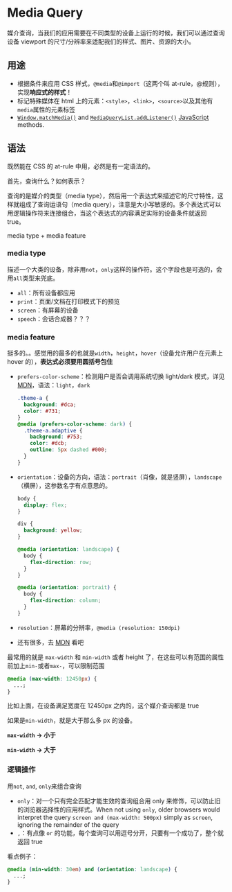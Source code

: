 # Media Query

媒介查询，当我们的应用需要在不同类型的设备上运行的时候，我们可以通过查询设备 viewport 的尺寸/分辨率来适配我们的样式、图片、资源的大小。

## 用途

- 根据条件来应用 CSS 样式，`@media`和`@import`（这两个叫 at-rule，@规则），实现**响应式的样式**！
- 标记特殊媒体在 html 上的元素：`<style>`，`<link>`，`<source>`以及其他有`media`属性的元素标签
- [`Window.matchMedia()`](https://developer.mozilla.org/en-US/docs/Web/API/Window/matchMedia) and [`MediaQueryList.addListener()`](https://developer.mozilla.org/en-US/docs/Web/API/MediaQueryList/addListener) [JavaScript](https://developer.mozilla.org/en-US/docs/Web/JavaScript) methods.

## 语法

既然能在 CSS 的 at-rule 中用，必然是有一定语法的。

首先，查询什么？如何表示？

查询的是媒介的类型（media type），然后用一个表达式来描述它的尺寸特性，这样就组成了查询运语句（media query），注意是大小写敏感的。多个表达式可以用逻辑操作符来连接组合，当这个表达式的内容满足实际的设备条件就返回 true。

media type + media feature

### media type

描述一个大类的设备，除非用`not`，`only`这样的操作符。这个字段也是可选的，会用`all`类型来兜底。

- `all`：所有设备都应用
- `print`：页面/文档在打印模式下的预览
- `screen`：有屏幕的设备
- `speech`：会话合成器？？？

### media feature

挺多的。。感觉用的最多的也就是`width`，`height`，`hover`（设备允许用户在元素上 hover 的），**表达式必须要用圆括号包住**

- `prefers-color-scheme`：检测用户是否会调用系统切换 light/dark 模式，详见 [MDN](https://developer.mozilla.org/en-US/docs/Web/CSS/@media/prefers-color-scheme)，语法：`light`，`dark`

  ```css
  .theme-a {
    background: #dca;
    color: #731;
  }
  @media (prefers-color-scheme: dark) {
    .theme-a.adaptive {
      background: #753;
      color: #dcb;
      outline: 5px dashed #000;
    }
  }
  ```

- `orientation`：设备的方向，语法：`portrait`（肖像，就是竖屏），`landscape`（横屏），这参数名字有点意思的。

  ```css
  body {
    display: flex;
  }

  div {
    background: yellow;
  }

  @media (orientation: landscape) {
    body {
      flex-direction: row;
    }
  }

  @media (orientation: portrait) {
    body {
      flex-direction: column;
    }
  }
  ```

- `resolution`：屏幕的分辨率，`@media (resolution: 150dpi) `

- 还有很多，去 [MDN](https://developer.mozilla.org/en-US/docs/Web/CSS/Media_Queries/Using_media_queries) 看吧

最常用的就是 `max-width` 和 `min-width` 或者 height 了，在这些可以有范围的属性前加上`min-`或者`max-`，可以限制范围

```css
@media (max-width: 12450px) {
  ...;
}
```

比如上面，在设备满足宽度在 12450px 之内的，这个媒介查询都是 true

如果是`min-width`，就是大于那么多 px 的设备。

**`max-width` -> 小于**

**`min-width` -> 大于**

### 逻辑操作

用`not`, `and`, `only`来组合查询

- `only`：对一个只有完全匹配才能生效的查询组合用 only 来修饰，可以防止旧的浏览器选择性的应用样式。When not using `only`, older browsers would interpret the query `screen and (max-width: 500px)` simply as `screen`, ignoring the remainder of the query
- `,`：有点像 `or` 的功能，每个查询可以用逗号分开，只要有一个成功了，整个就返回 true

看点例子：

```css
@media (min-width: 30em) and (orientation: landscape) {
  ...;
}
```
